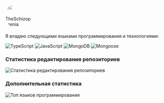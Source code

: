 <div style="border-radius: 50%; overflow: hidden; width: 80px; height: 80px;">
  <img src="https://avatars.githubusercontent.com/u/113227915?v=4" alt="Avatar" style="width: 50%;"> TheSchizophrenia
</div>


Я владею следующими языками программирования и технологиями:
<p>
  <img alt="TypeScript" src="https://img.shields.io/badge/-TypeScript-007ACC?style=flat-square&logo=typescript&logoColor=white" />
  <img alt="JavaScript" src="https://img.shields.io/badge/-JavaScript-F7DF1E?style=flat-square&logo=javascript&logoColor=black" />
  <img alt="MongoDB" src="https://img.shields.io/badge/-MongoDB-47A248?style=flat-square&logo=mongodb&logoColor=white" />
  <img alt="Mongoose" src="https://img.shields.io/badge/-Mongoose-880000?style=flat-square&logoColor=white" />
</p>

### Статистика редактирования репозиториев

![Статистика редактирования репозиториев](https://github-readme-stats.vercel.app/api?username=the-schizophrenia&count_private=true&show_icons=true&theme=radical)

### Дополнительная статистика

![Топ языков программирования](https://github-readme-stats.vercel.app/api/top-langs/?username=the-schizophrenia&theme=radical&layout=compact)
